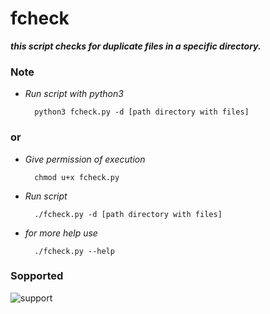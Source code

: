 # fcheck

***this script checks for duplicate files in a specific directory.***

### Note

- *Run script with python3*

        python3 fcheck.py -d [path directory with files]

### or

- *Give permission of execution*

        chmod u+x fcheck.py

- *Run script*

        ./fcheck.py -d [path directory with files]

- *for more help use*

        ./fcheck.py --help

### Sopported
![support](https://shields.io/badge/Supported%20on-Debian%20Based%20System%20and%20Termux-blue.svg?style=plastic)

